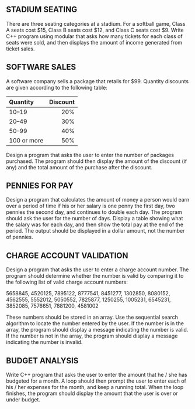 ## STADIUM SEATING

There are three seating categories at a stadium. For a softball game, Class A seats cost $15, Class B seats cost $12, and Class C seats cost $9. Write C++ program using modular that asks how many tickets for each class of seats were sold, and then displays the amount of income generated from ticket sales.

## SOFTWARE SALES

A software company sells a package that retails for $99. Quantity discounts are given according to the following table:

| Quantity | Discount |
|:---|---:|
| 10–19 | 20% |
| 20–49 | 30% |
| 50–99 | 40% |
| 100 or more | 50% |

Design a program that asks the user to enter the number of packages purchased. The program should then display the amount of the discount (if any) and the total amount of the purchase after the discount.

## PENNIES FOR PAY

Design a program that calculates the amount of money a person would earn over a period of time if his or her salary is one penny the first day, two pennies the second day, and continues to double each day. The program should ask the user for the number of days. Display a table showing what the
salary was for each day, and then show the total pay at the end of the period. The output should be displayed in a dollar amount, not the number of pennies.

## CHARGE ACCOUNT VALIDATION

Design a program that asks the user to enter a charge account number. The program should determine whether the number is valid by comparing it to the following list of valid charge account
numbers:

5658845, 4520125, 7895122, 8777541, 8451277, 1302850, 8080152, 4562555, 5552012, 5050552, 7825877, 1250255, 1005231, 6545231, 3852085, 7576651, 7881200, 4581002

These numbers should be stored in an array. Use the sequential search algorithm to locate the number entered by the user. If the number is in the array, the program should display a message indicating the number is valid. If the number is not in the array, the program should display a message indicating the number is invalid.

## BUDGET ANALYSIS
Write C++  program that asks the user to enter the amount that he / she has budgeted for a month. A loop should then prompt the user to enter each of his / her expenses for the month, and keep a running total. When the loop finishes, the program should display the amount that the user is over or under budget.
